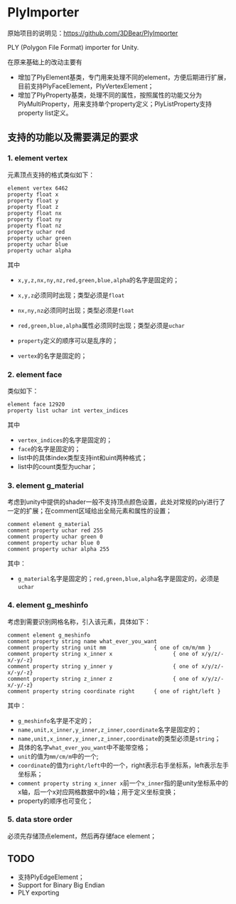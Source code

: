 # PlyImporter
原始项目的说明见：https://github.com/3DBear/PlyImporter

PLY (Polygon File Format) importer for Unity.

在原来基础上的改动主要有

- 增加了PlyElement基类，专门用来处理不同的element，方便后期进行扩展，目前支持PlyFaceElement，PlyVertexElement；
- 增加了PlyProperty基类，处理不同的属性，按照属性的功能又分为PlyMultiProperty，用来支持单个property定义；PlyListProperty支持property list定义。

## 支持的功能以及需要满足的要求

### 1. element vertex

元素顶点支持的格式类似如下：

```
element vertex 6462
property float x
property float y
property float z
property float nx
property float ny
property float nz
property uchar red
property uchar green
property uchar blue
property uchar alpha
```

其中

- `x,y,z,nx,ny,nz,red,green,blue,alpha`的名字是固定的；
- `x,y,z`必须同时出现；类型必须是`float`
- `nx,ny,nz`必须同时出现；类型必须是`float`
- `red,green,blue,alpha`属性必须同时出现；类型必须是`uchar`

- `property`定义的顺序可以是乱序的；
- `vertex`的名字是固定的；

### 2. element face

类似如下：

```
element face 12920
property list uchar int vertex_indices
```

其中

- `vertex_indices`的名字是固定的；
- `face`的名字是固定的；
- list中的具体index类型支持int和uint两种格式；
- list中的count类型为uchar；

### 3. element g_material

考虑到unity中提供的shader一般不支持顶点颜色设置，此处对常规的ply进行了一定的扩展；在comment区域给出全局元素和属性的设置；

```
comment element g_material
comment property uchar red 255
comment property uchar green 0
comment property uchar blue 0
comment property uchar alpha 255
```

其中：

- `g_material`名字是固定的；`red,green,blue,alpha`名字是固定的，必须是`uchar`

### 4. element g_meshinfo

考虑到需要识别网格名称，引入该元素，具体如下：

```
comment element g_meshinfo
comment property string name what_ever_you_want
comment property string unit mm               { one of cm/m/mm }
comment property string x_inner x                   { one of x/y/z/-x/-y/-z}
comment property string y_inner y                   { one of x/y/z/-x/-y/-z}
comment property string z_inner z                   { one of x/y/z/-x/-y/-z}
comment property string coordinate right      { one of right/left }
```

其中：

- `g_meshinfo`名字是不定的；
- `name,unit,x_inner,y_inner,z_inner,coordinate`名字是固定的；
- `name,unit,x_inner,y_inner,z_inner,coordinate`的类型必须是`string`；
- 具体的名字`what_ever_you_want`中不能带空格；
- `unit`的值为`mm/cm/m`中的一个;
- `coordinate`的值为`right/left`中的一个，right表示右手坐标系，left表示左手坐标系；
- `comment property string x_inner x`前一个`x_inner`指的是unity坐标系中的x轴，后一个x对应网格数据中的x轴；用于定义坐标变换；
- property的顺序也可变化；

### 5. data store order

必须先存储顶点element，然后再存储face element；

## TODO

- 支持PlyEdgeElement；
- Support for Binary Big Endian
- PLY exporting